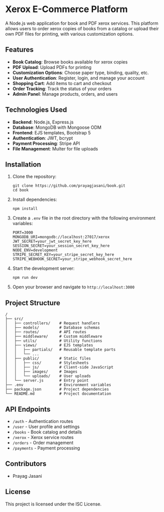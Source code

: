# Xerox E-Commerce Platform

A Node.js web application for book and PDF xerox services. This platform allows users to order xerox copies of books from a catalog or upload their own PDF files for printing, with various customization options.

## Features

- **Book Catalog**: Browse books available for xerox copies
- **PDF Upload**: Upload PDFs for printing
- **Customization Options**: Choose paper type, binding, quality, etc.
- **User Authentication**: Register, login, and manage your account
- **Shopping Cart**: Add items to cart and checkout
- **Order Tracking**: Track the status of your orders
- **Admin Panel**: Manage products, orders, and users

## Technologies Used

- **Backend**: Node.js, Express.js
- **Database**: MongoDB with Mongoose ODM
- **Frontend**: EJS templates, Bootstrap 5
- **Authentication**: JWT, bcrypt
- **Payment Processing**: Stripe API
- **File Management**: Multer for file uploads

## Installation

1. Clone the repository:
   ```
   git clone https://github.com/prayagjasani/book.git
   cd book
   ```

2. Install dependencies:
   ```
   npm install
   ```

3. Create a `.env` file in the root directory with the following environment variables:
   ```
   PORT=3000
   MONGODB_URI=mongodb://localhost:27017/xerox
   JWT_SECRET=your_jwt_secret_key_here
   SESSION_SECRET=your_session_secret_key_here
   NODE_ENV=development
   STRIPE_SECRET_KEY=your_stripe_secret_key_here
   STRIPE_WEBHOOK_SECRET=your_stripe_webhook_secret_here
   ```

4. Start the development server:
   ```
   npm run dev
   ```

5. Open your browser and navigate to `http://localhost:3000`

## Project Structure

```
/
├── src/
│   ├── controllers/    # Request handlers
│   ├── models/         # Database schemas
│   ├── routes/         # API routes
│   ├── middleware/     # Custom middleware
│   ├── utils/          # Utility functions
│   ├── views/          # EJS templates
│   │   ├── partials/   # Reusable template parts
│   │   └── ...
│   ├── public/         # Static files
│   │   ├── css/        # Stylesheets
│   │   ├── js/         # Client-side JavaScript
│   │   ├── images/     # Images
│   │   └── uploads/    # User uploads
│   └── server.js       # Entry point
├── .env                # Environment variables
├── package.json        # Project dependencies
└── README.md           # Project documentation
```

## API Endpoints

- `/auth` - Authentication routes
- `/user` - User profile and settings
- `/books` - Book catalog and details
- `/xerox` - Xerox service routes
- `/orders` - Order management
- `/payments` - Payment processing

## Contributors

- Prayag Jasani

## License

This project is licensed under the ISC License. 